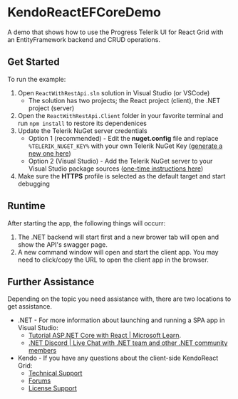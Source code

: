 # KendoReactEFCoreDemo

A demo that shows how to use the Progress Telerik UI for React Grid with an EntityFramework backend and CRUD operations.

## Get Started
To run the example:

1. Open `ReactWithRestApi.sln` solution in Visual Studio (or VSCode)
    - The solution has two projects; the React project (client), the .NET project (server)
2. Open the `ReactWithRestApi.Client` folder in your favorite terminal and run `npm install` to restore its dependenices
3. Update the Telerik NuGet server credentials
    - Option 1 (recommended) - Edit the **nuget.config** file and replace `%TELERIK_NUGET_KEY%` with your own Telerik NuGet Key ([generate a new one here](https://www.telerik.com/account/downloads/nuget-keys))
    - Option 2 (Visual Studio) - Add the Telerik NuGet server to your Visual Studio package sources ([one-time instructions here](https://docs.telerik.com/aspnet-core/installation/nuget-install#setup-with-the-nuget-package-manager))
4. Make sure the **HTTPS** profile is selected as the default target and start debugging

## Runtime

After starting the app, the following things will occurr:

1. The .NET backend will start first and a new brower tab will open and show the API's swagger page.
2. A new command window will open and start the client app. You may need to click/copy the URL to open the client app in the browser.

## Further Assistance

Depending on the topic you need assistance with, there are two locations to get assistance.

- .NET - For more information about launching and running a SPA app in Visual Studio:
    - [Tutorial ASP.NET Core with React | Microsoft Learn](https://learn.microsoft.com/en-us/visualstudio/javascript/tutorial-asp-net-core-with-react?view=vs-2022).
    - [.NET Discord | Live Chat with .NET team and other .NET community members](http://aka.ms/dotnet-discord)
- Kendo - If you have any questions about the client-side KendoReact Grid:
    - [Technical Support](https://www.telerik.com/account/support-center/contact-us/technical-support)
    - [Forums](https://www.telerik.com/forums/kendo-ui-react/kendoreact-general-discussions)
    - [License Support](https://www.telerik.com/account/support-center/contact-us/licensing-support)